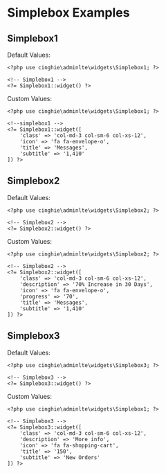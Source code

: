 Simplebox Examples
=======================

## Simplebox1

Default Values:
```
<?php use cinghie\adminlte\widgets\Simplebox1; ?>

<!-- Simplebox1 -->
<?= Simplebox1::widget() ?>
```

Custom Values:
```
<?php use cinghie\adminlte\widgets\Simplebox1; ?>

<!--simplebox1 -->
<?= Simplebox1::widget([
    'class' => 'col-md-3 col-sm-6 col-xs-12',
    'icon' => 'fa fa-envelope-o',
    'title' => 'Messages',
    'subtitle' => '1,410'
]) ?>
```

## Simplebox2

Default Values:
```
<?php use cinghie\adminlte\widgets\Simplebox2; ?>

<!-- Simplebox2 -->
<?= Simplebox2::widget() ?>
```

Custom Values:
```
<?php use cinghie\adminlte\widgets\Simplebox2; ?>

<!-- Simplebox2 -->
<?= Simplebox2::widget([
    'class' => 'col-md-3 col-sm-6 col-xs-12',
    'description' => '70% Increase in 30 Days',
    'icon' => 'fa fa-envelope-o',
    'progress' => '70',
    'title' => 'Messages',
    'subtitle' => '1,410'
]) ?>
```

## Simplebox3

Default Values:
```
<?php use cinghie\adminlte\widgets\Simplebox3; ?>

<!-- Simplebox3 -->
<?= Simplebox3::widget() ?>
```

Custom Values:
```
<?php use cinghie\adminlte\widgets\Simplebox1; ?>

<!-- Simplebox3 -->
<?= Simplebox3::widget([
    'class' => 'col-md-3 col-sm-6 col-xs-12',
    'description' => 'More info',
    'icon' => 'fa fa-shopping-cart',
    'title' => '150',
    'subtitle' => 'New Orders'
]) ?>
```
